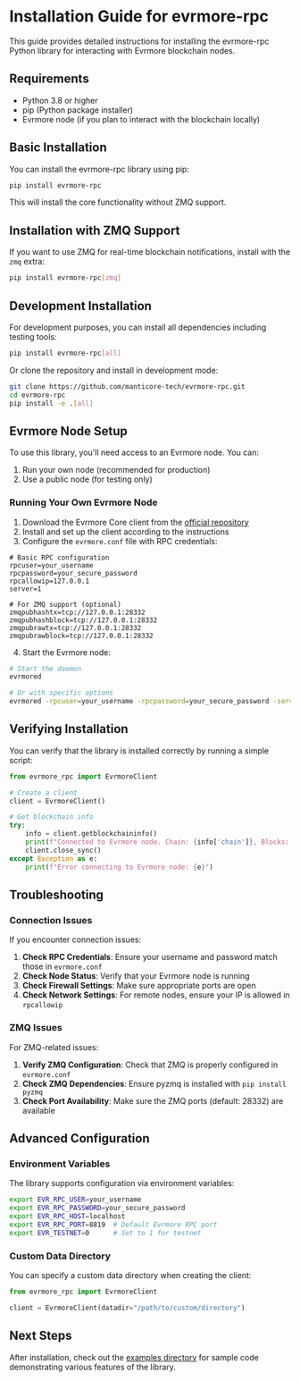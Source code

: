 # Installation Guide for evrmore-rpc

This guide provides detailed instructions for installing the evrmore-rpc Python library for interacting with Evrmore blockchain nodes.

## Requirements

- Python 3.8 or higher
- pip (Python package installer)
- Evrmore node (if you plan to interact with the blockchain locally)

## Basic Installation

You can install the evrmore-rpc library using pip:

```bash
pip install evrmore-rpc
```

This will install the core functionality without ZMQ support.

## Installation with ZMQ Support

If you want to use ZMQ for real-time blockchain notifications, install with the `zmq` extra:

```bash
pip install evrmore-rpc[zmq]
```

## Development Installation

For development purposes, you can install all dependencies including testing tools:

```bash
pip install evrmore-rpc[all]
```

Or clone the repository and install in development mode:

```bash
git clone https://github.com/manticore-tech/evrmore-rpc.git
cd evrmore-rpc
pip install -e .[all]
```

## Evrmore Node Setup

To use this library, you'll need access to an Evrmore node. You can:

1. Run your own node (recommended for production)
2. Use a public node (for testing only)

### Running Your Own Evrmore Node

1. Download the Evrmore Core client from the [official repository](https://github.com/EvrmoreOrg/Evrmore/releases)
2. Install and set up the client according to the instructions
3. Configure the `evrmore.conf` file with RPC credentials:

```
# Basic RPC configuration
rpcuser=your_username
rpcpassword=your_secure_password
rpcallowip=127.0.0.1
server=1

# For ZMQ support (optional)
zmqpubhashtx=tcp://127.0.0.1:28332
zmqpubhashblock=tcp://127.0.0.1:28332
zmqpubrawtx=tcp://127.0.0.1:28332
zmqpubrawblock=tcp://127.0.0.1:28332
```

4. Start the Evrmore node:

```bash
# Start the daemon
evrmored

# Or with specific options
evrmored -rpcuser=your_username -rpcpassword=your_secure_password -server
```

## Verifying Installation

You can verify that the library is installed correctly by running a simple script:

```python
from evrmore_rpc import EvrmoreClient

# Create a client
client = EvrmoreClient()

# Get blockchain info
try:
    info = client.getblockchaininfo()
    print(f"Connected to Evrmore node. Chain: {info['chain']}, Blocks: {info['blocks']}")
    client.close_sync()
except Exception as e:
    print(f"Error connecting to Evrmore node: {e}")
```

## Troubleshooting

### Connection Issues

If you encounter connection issues:

1. **Check RPC Credentials**: Ensure your username and password match those in `evrmore.conf`
2. **Check Node Status**: Verify that your Evrmore node is running
3. **Check Firewall Settings**: Make sure appropriate ports are open
4. **Check Network Settings**: For remote nodes, ensure your IP is allowed in `rpcallowip`

### ZMQ Issues

For ZMQ-related issues:

1. **Verify ZMQ Configuration**: Check that ZMQ is properly configured in `evrmore.conf`
2. **Check ZMQ Dependencies**: Ensure pyzmq is installed with `pip install pyzmq`
3. **Check Port Availability**: Make sure the ZMQ ports (default: 28332) are available

## Advanced Configuration

### Environment Variables

The library supports configuration via environment variables:

```bash
export EVR_RPC_USER=your_username
export EVR_RPC_PASSWORD=your_secure_password
export EVR_RPC_HOST=localhost
export EVR_RPC_PORT=8819  # Default Evrmore RPC port
export EVR_TESTNET=0      # Set to 1 for testnet
```

### Custom Data Directory

You can specify a custom data directory when creating the client:

```python
from evrmore_rpc import EvrmoreClient

client = EvrmoreClient(datadir="/path/to/custom/directory")
```

## Next Steps

After installation, check out the [examples directory](./examples/) for sample code demonstrating various features of the library. 